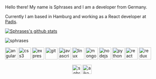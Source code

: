 Hello there!
My name is Sphrases and I am a developer from Germany. 

Currently I am based in Hamburg and working as a React developer at [Padis](padis.io).

[![Sphrases's github stats](https://github-readme-stats.vercel.app/api?username=sphrases)](https://github.com/anuraghazra/github-readme-stats)

<p align="left"> <img src="https://komarev.com/ghpvc/?username=sphrases" alt="sphrases" /> </p>

<p align="left"><img src="https://devicons.github.io/devicon/devicon.git/icons/angularjs/angularjs-original.svg" alt="angularjs" width="40" height="40"/> <img src="https://devicons.github.io/devicon/devicon.git/icons/css3/css3-original-wordmark.svg" alt="css3" width="40" height="40"/> <img src="https://devicons.github.io/devicon/devicon.git/icons/express/express-original-wordmark.svg" alt="express" width="40" height="40"/> <img src="https://www.vectorlogo.zone/logos/git-scm/git-scm-icon.svg" alt="git" width="40" height="40"/> <img src="https://devicons.github.io/devicon/devicon.git/icons/javascript/javascript-original.svg" alt="javascript" width="40" height="40"/> <img src="https://devicons.github.io/devicon/devicon.git/icons/linux/linux-original.svg" alt="linux" width="40" height="40"/> <img src="https://devicons.github.io/devicon/devicon.git/icons/mongodb/mongodb-original-wordmark.svg" alt="mongodb" width="40" height="40"/> <img src="https://devicons.github.io/devicon/devicon.git/icons/nodejs/nodejs-original-wordmark.svg" alt="nodejs" width="40" height="40"/> <img src="https://devicons.github.io/devicon/devicon.git/icons/python/python-original.svg" alt="python" width="40" height="40"/> <img src="https://devicons.github.io/devicon/devicon.git/icons/react/react-original-wordmark.svg" alt="react" width="40" height="40"/> <img src="https://devicons.github.io/devicon/devicon.git/icons/redux/redux-original.svg" alt="redux" width="40" height="40"/></p><p align="center">
<a href="https://dev.to/sphrases" target="blank"><img align="center" src="https://cdn.jsdelivr.net/npm/simple-icons@3.0.1/icons/dev-dot-to.svg" alt="sphrases" height="30" width="30" /></a>
<a href="https://twitter.com/aiko_benjamins" target="blank"><img align="center" src="https://cdn.jsdelivr.net/npm/simple-icons@3.0.1/icons/twitter.svg" alt="aiko_benjamins" height="30" width="30" /></a>
</p>
